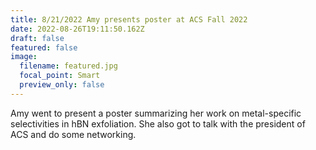 ```yaml
---
title: 8/21/2022 Amy presents poster at ACS Fall 2022
date: 2022-08-26T19:11:50.162Z
draft: false
featured: false
image:
  filename: featured.jpg
  focal_point: Smart
  preview_only: false
---
```

Amy went to present a poster summarizing her work on metal-specific selectivities in hBN exfoliation. She also got to talk with the president of ACS and do some networking.